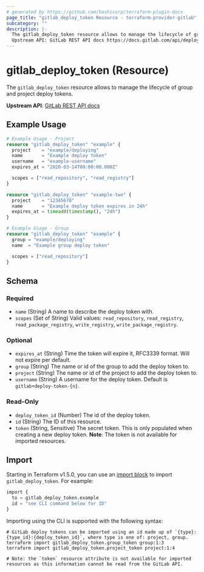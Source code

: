 ```yaml
---
# generated by https://github.com/hashicorp/terraform-plugin-docs
page_title: "gitlab_deploy_token Resource - terraform-provider-gitlab"
subcategory: ""
description: |-
  The gitlab_deploy_token resource allows to manage the lifecycle of group and project deploy tokens.
  Upstream API: GitLab REST API docs https://docs.gitlab.com/api/deploy_tokens/
---
```


# gitlab_deploy_token (Resource)

The `gitlab_deploy_token` resource allows to manage the lifecycle of group and project deploy tokens.

**Upstream API**: [GitLab REST API docs](https://docs.gitlab.com/api/deploy_tokens/)

## Example Usage

```terraform
# Example Usage - Project
resource "gitlab_deploy_token" "example" {
  project    = "example/deploying"
  name       = "Example deploy token"
  username   = "example-username"
  expires_at = "2020-03-14T00:00:00.000Z"

  scopes = ["read_repository", "read_registry"]
}

resource "gitlab_deploy_token" "example-two" {
  project    = "12345678"
  name       = "Example deploy token expires in 24h"
  expires_at = timeadd(timestamp(), "24h")
}

# Example Usage - Group
resource "gitlab_deploy_token" "example" {
  group = "example/deploying"
  name  = "Example group deploy token"

  scopes = ["read_repository"]
}
```

<!-- schema generated by tfplugindocs -->
## Schema

### Required

- `name` (String) A name to describe the deploy token with.
- `scopes` (Set of String) Valid values: `read_repository`, `read_registry`, `read_package_registry`, `write_registry`, `write_package_registry`.

### Optional

- `expires_at` (String) Time the token will expire it, RFC3339 format. Will not expire per default.
- `group` (String) The name or id of the group to add the deploy token to.
- `project` (String) The name or id of the project to add the deploy token to.
- `username` (String) A username for the deploy token. Default is `gitlab+deploy-token-{n}`.

### Read-Only

- `deploy_token_id` (Number) The id of the deploy token.
- `id` (String) The ID of this resource.
- `token` (String, Sensitive) The secret token. This is only populated when creating a new deploy token. **Note**: The token is not available for imported resources.

## Import

Starting in Terraform v1.5.0, you can use an [import block](https://developer.hashicorp.com/terraform/language/import) to import `gitlab_deploy_token`. For example:

```terraform
import {
  to = gitlab_deploy_token.example
  id = "see CLI command below for ID"
}
```

Importing using the CLI is supported with the following syntax:

```shell
# GitLab deploy tokens can be imported using an id made up of `{type}:{type_id}:{deploy_token_id}`, where type is one of: project, group.
terraform import gitlab_deploy_token.group_token group:1:3
terraform import gitlab_deploy_token.project_token project:1:4

# Note: the `token` resource attribute is not available for imported resources as this information cannot be read from the GitLab API.
```

